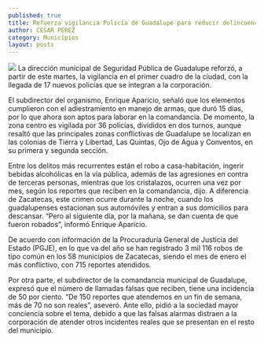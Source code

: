 ```yaml
---
published: true
title: Refuerza vigilancia Policía de Guadalupe para reducir delincuencia en zona centro
author: CESAR PEREZ
category: Municipios
layout: posts
---
```


![](http://i.imgur.com/TOQok2om.jpg)
La dirección municipal de Seguridad Pública de Guadalupe reforzó, a partir de este martes, la vigilancia en el primer cuadro de la ciudad, con la llegada de 17 nuevos policías que se integran a la corporación.

El subdirector del organismo, Enrique Aparicio, señaló que los elementos cumplieron con el adiestramiento en manejo de armas, que duró 15 días, por lo que ahora son aptos para laborar en la comandancia.
De momento, la zona centro es vigilada por 36 policías, divididos en dos turnos, aunque resaltó que las principales zonas conflictivas de Guadalupe se localizan en las colonias de Tierra y Libertad, Las Quintas, Ojo de Agua y Conventos, en su primera y segunda sección. 

Entre los delitos más recurrentes están el robo a casa-habitación, ingerir bebidas alcohólicas en la vía pública, además de las agresiones en contra de terceras personas, mientras que los cristalazos, ocurren una vez por mes, según  los reportes que reciben en la comandancia, dijo.
A diferencia de Zacatecas, este crimen ocurre durante la noche, cuando los guadalupenses  estacionan sus automóviles y entran a sus domicilios para descansar. “Pero al siguiente día, por la mañana, se dan cuenta de que fueron robados”, informó Enrique Aparicio.

De acuerdo con información de la Procuraduría General de Justicia del Estado (PGJE), en lo que va del año se han registrado 3 mil 116 robos de tipo común en los 58 municipios de Zacatecas, siendo el mes de enero el más conflictivo, con 715 reportes atendidos.

Por otra parte, el subdirector de la comandancia municipal de Guadalupe, expresó que el número de llamadas falsas que reciben, tiene una incidencia de 50 por ciento. “De 150 reportes que atendemos en un fin de semana, más de 70 no son reales”, aseveró.
Ante ello, pidió a la sociedad mayor conciencia sobre el tema, debido a que las falsas alarmas distraen a la corporación de atender otros incidentes reales que se presentan en el resto del municipio.
